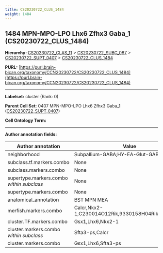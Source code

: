 ```yaml
---
title: CS20230722_CLUS_1484
weight: 1484
---
```

## 1484 MPN-MPO-LPO Lhx6 Zfhx3 Gaba_1 (CS20230722_CLUS_1484)
<b>Hierarchy: </b>
[CS20230722_CLAS_11](../CS20230722_CLAS_11) >
[CS20230722_SUBC_087](../CS20230722_SUBC_087) >
[CS20230722_SUPT_0407](../CS20230722_SUPT_0407) >
[CS20230722_CLUS_1484](../CS20230722_CLUS_1484)

**PURL:** [https://purl.brain-bican.org/taxonomy/CCN20230722/CS20230722_CLUS_1484](https://purl.brain-bican.org/taxonomy/CCN20230722/CS20230722_CLUS_1484)

---


**Labelset:** cluster (Rank: 0)

**Parent Cell Set:** 0407 MPN-MPO-LPO Lhx6 Zfhx3 Gaba_1 ([CS20230722_SUPT_0407](../CS20230722_SUPT_0407))



**Cell Ontology Term:** 

[MARKER GENES.]: #


---

[TRANSFERRED ANNOTATIONS.]: #


[AUTHOR ANNOTATION FIELDS.]: #


**Author annotation fields:**

| Author annotation | Value |
|-------------------|-------|
|neighborhood|Subpallium-GABA;HY-EA-Glut-GABA|
|subclass.tf.markers.combo|None|
|subclass.markers.combo|None|
|supertype.markers.combo _within subclass_|None|
|supertype.markers.combo|None|
|anatomical_annotation|BST MPN MEA|
|merfish.markers.combo|Calcr,Nkx2-1,C230014O12Rik,9330158H04Rik,Kit,Pde11a|
|cluster.TF.markers.combo|Gsx1,Lhx6,Nkx2-1|
|cluster.markers.combo _within subclass_|Sfta3-ps,Calcr|
|cluster.markers.combo|Gsx1,Lhx6,Sfta3-ps|
